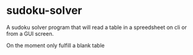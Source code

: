 # sudoku-solver

A sudoku solver program that will read a table in a spreedsheet on cli or from a GUI screen.

On the moment only fulfill a blank table
